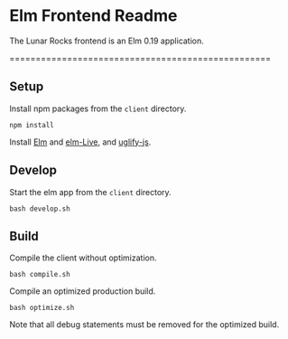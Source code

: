 # Elm Frontend Readme

The Lunar Rocks frontend is an Elm 0.19 application.

==================================================

## Setup

Install npm packages from the `client` directory.
```
npm install
```

Install [Elm](https://guide.elm-lang.org/install.html) and [elm-Live](https://github.com/wking-io/elm-live), and [uglify-js](https://www.npmjs.com/package/uglify-js).

## Develop 

Start the elm app from the `client` directory.

```
bash develop.sh
```

## Build

Compile the client without optimization.
```
bash compile.sh
```

Compile an optimized production build.

```
bash optimize.sh
```

Note that all debug statements must be removed for the optimized build.
